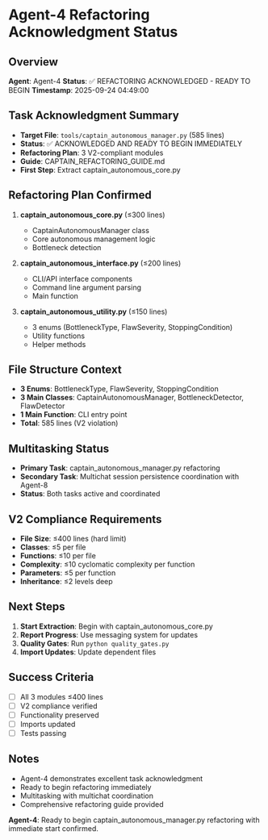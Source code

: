 # Agent-4 Refactoring Acknowledgment Status

## Overview
**Agent**: Agent-4
**Status**: ✅ REFACTORING ACKNOWLEDGED - READY TO BEGIN
**Timestamp**: 2025-09-24 04:49:00

## Task Acknowledgment Summary
- **Target File**: `tools/captain_autonomous_manager.py` (585 lines)
- **Status**: ✅ ACKNOWLEDGED AND READY TO BEGIN IMMEDIATELY
- **Refactoring Plan**: 3 V2-compliant modules
- **Guide**: CAPTAIN_REFACTORING_GUIDE.md
- **First Step**: Extract captain_autonomous_core.py

## Refactoring Plan Confirmed
1. **captain_autonomous_core.py** (≤300 lines)
   - CaptainAutonomousManager class
   - Core autonomous management logic
   - Bottleneck detection

2. **captain_autonomous_interface.py** (≤200 lines)
   - CLI/API interface components
   - Command line argument parsing
   - Main function

3. **captain_autonomous_utility.py** (≤150 lines)
   - 3 enums (BottleneckType, FlawSeverity, StoppingCondition)
   - Utility functions
   - Helper methods

## File Structure Context
- **3 Enums**: BottleneckType, FlawSeverity, StoppingCondition
- **3 Main Classes**: CaptainAutonomousManager, BottleneckDetector, FlawDetector
- **1 Main Function**: CLI entry point
- **Total**: 585 lines (V2 violation)

## Multitasking Status
- **Primary Task**: captain_autonomous_manager.py refactoring
- **Secondary Task**: Multichat session persistence coordination with Agent-8
- **Status**: Both tasks active and coordinated

## V2 Compliance Requirements
- **File Size**: ≤400 lines (hard limit)
- **Classes**: ≤5 per file
- **Functions**: ≤10 per file
- **Complexity**: ≤10 cyclomatic complexity per function
- **Parameters**: ≤5 per function
- **Inheritance**: ≤2 levels deep

## Next Steps
1. **Start Extraction**: Begin with captain_autonomous_core.py
2. **Report Progress**: Use messaging system for updates
3. **Quality Gates**: Run `python quality_gates.py`
4. **Import Updates**: Update dependent files

## Success Criteria
- [ ] All 3 modules ≤400 lines
- [ ] V2 compliance verified
- [ ] Functionality preserved
- [ ] Imports updated
- [ ] Tests passing

## Notes
- Agent-4 demonstrates excellent task acknowledgment
- Ready to begin refactoring immediately
- Multitasking with multichat coordination
- Comprehensive refactoring guide provided

**Agent-4**: Ready to begin captain_autonomous_manager.py refactoring with immediate start confirmed.




